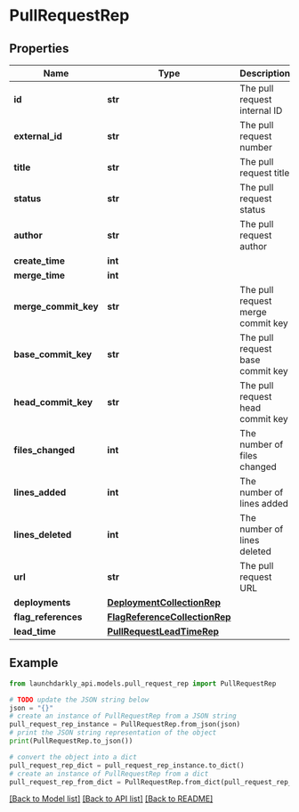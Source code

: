 # PullRequestRep


## Properties

Name | Type | Description | Notes
------------ | ------------- | ------------- | -------------
**id** | **str** | The pull request internal ID | 
**external_id** | **str** | The pull request number | 
**title** | **str** | The pull request title | 
**status** | **str** | The pull request status | 
**author** | **str** | The pull request author | 
**create_time** | **int** |  | 
**merge_time** | **int** |  | [optional] 
**merge_commit_key** | **str** | The pull request merge commit key | [optional] 
**base_commit_key** | **str** | The pull request base commit key | 
**head_commit_key** | **str** | The pull request head commit key | 
**files_changed** | **int** | The number of files changed | 
**lines_added** | **int** | The number of lines added | 
**lines_deleted** | **int** | The number of lines deleted | 
**url** | **str** | The pull request URL | 
**deployments** | [**DeploymentCollectionRep**](DeploymentCollectionRep.md) |  | [optional] 
**flag_references** | [**FlagReferenceCollectionRep**](FlagReferenceCollectionRep.md) |  | [optional] 
**lead_time** | [**PullRequestLeadTimeRep**](PullRequestLeadTimeRep.md) |  | [optional] 

## Example

```python
from launchdarkly_api.models.pull_request_rep import PullRequestRep

# TODO update the JSON string below
json = "{}"
# create an instance of PullRequestRep from a JSON string
pull_request_rep_instance = PullRequestRep.from_json(json)
# print the JSON string representation of the object
print(PullRequestRep.to_json())

# convert the object into a dict
pull_request_rep_dict = pull_request_rep_instance.to_dict()
# create an instance of PullRequestRep from a dict
pull_request_rep_from_dict = PullRequestRep.from_dict(pull_request_rep_dict)
```
[[Back to Model list]](../README.md#documentation-for-models) [[Back to API list]](../README.md#documentation-for-api-endpoints) [[Back to README]](../README.md)


